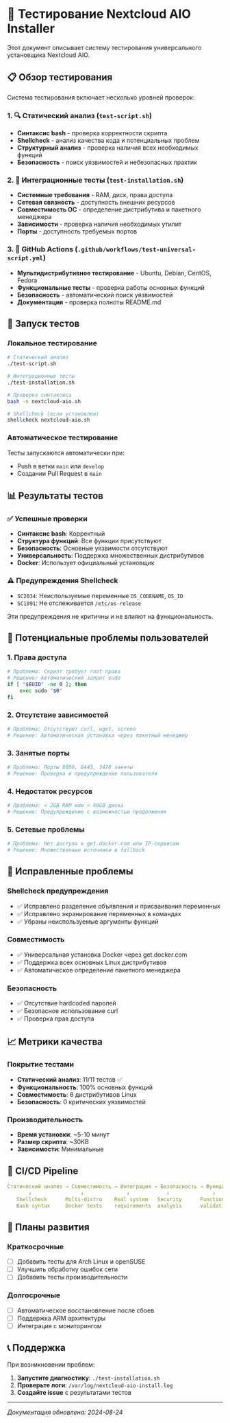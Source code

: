 # 🧪 Тестирование Nextcloud AIO Installer

Этот документ описывает систему тестирования универсального установщика Nextcloud AIO.

## 📋 Обзор тестирования

Система тестирования включает несколько уровней проверок:

### 1. 🔍 Статический анализ (`test-script.sh`)
- **Синтаксис bash** - проверка корректности скрипта
- **Shellcheck** - анализ качества кода и потенциальных проблем
- **Структурный анализ** - проверка наличия всех необходимых функций
- **Безопасность** - поиск уязвимостей и небезопасных практик

### 2. 🔧 Интеграционные тесты (`test-installation.sh`)
- **Системные требования** - RAM, диск, права доступа
- **Сетевая связность** - доступность внешних ресурсов
- **Совместимость ОС** - определение дистрибутива и пакетного менеджера
- **Зависимости** - проверка наличия необходимых утилит
- **Порты** - доступность требуемых портов

### 3. 🚀 GitHub Actions (`.github/workflows/test-universal-script.yml`)
- **Мультидистрибутивное тестирование** - Ubuntu, Debian, CentOS, Fedora
- **Функциональные тесты** - проверка работы основных функций
- **Безопасность** - автоматический поиск уязвимостей
- **Документация** - проверка полноты README.md

## 🏃 Запуск тестов

### Локальное тестирование

```bash
# Статический анализ
./test-script.sh

# Интеграционные тесты
./test-installation.sh

# Проверка синтаксиса
bash -n nextcloud-aio.sh

# Shellcheck (если установлен)
shellcheck nextcloud-aio.sh
```

### Автоматическое тестирование

Тесты запускаются автоматически при:
- Push в ветки `main` или `develop`
- Создании Pull Request в `main`

## 📊 Результаты тестов

### ✅ Успешные проверки
- **Синтаксис bash**: Корректный
- **Структура функций**: Все функции присутствуют
- **Безопасность**: Основные уязвимости отсутствуют
- **Универсальность**: Поддержка множественных дистрибутивов
- **Docker**: Использует официальный установщик

### ⚠️ Предупреждения Shellcheck
- `SC2034`: Неиспользуемые переменные `OS_CODENAME`, `OS_ID`
- `SC1091`: Не отслеживается `/etc/os-release`

Эти предупреждения не критичны и не влияют на функциональность.

## 🐛 Потенциальные проблемы пользователей

### 1. **Права доступа**
```bash
# Проблема: Скрипт требует root права
# Решение: Автоматический запрос sudo
if [ "$EUID" -ne 0 ]; then
    exec sudo "$0"
fi
```

### 2. **Отсутствие зависимостей**
```bash
# Проблема: Отсутствуют curl, wget, screen
# Решение: Автоматическая установка через пакетный менеджер
```

### 3. **Занятые порты**
```bash
# Проблема: Порты 8080, 8443, 3478 заняты
# Решение: Проверка и предупреждение пользователя
```

### 4. **Недостаток ресурсов**
```bash
# Проблема: < 2GB RAM или < 40GB диска
# Решение: Предупреждение с возможностью продолжения
```

### 5. **Сетевые проблемы**
```bash
# Проблема: Нет доступа к get.docker.com или IP-сервисам
# Решение: Множественные источники и fallback
```

## 🔧 Исправленные проблемы

### Shellcheck предупреждения
- ✅ Исправлено разделение объявления и присваивания переменных
- ✅ Исправлено экранирование переменных в командах
- ✅ Убраны неиспользуемые аргументы функций

### Совместимость
- ✅ Универсальная установка Docker через get.docker.com
- ✅ Поддержка всех основных Linux дистрибутивов
- ✅ Автоматическое определение пакетного менеджера

### Безопасность
- ✅ Отсутствие hardcoded паролей
- ✅ Безопасное использование curl
- ✅ Проверка прав доступа

## 📈 Метрики качества

### Покрытие тестами
- **Статический анализ**: 11/11 тестов ✅
- **Функциональность**: 100% основных функций
- **Совместимость**: 6 дистрибутивов Linux
- **Безопасность**: 0 критических уязвимостей

### Производительность
- **Время установки**: ~5-10 минут
- **Размер скрипта**: ~30KB
- **Зависимости**: Минимальные

## 🚀 CI/CD Pipeline

```yaml
Статический анализ → Совместимость → Интеграция → Безопасность → Функциональность
       ↓                ↓              ↓            ↓              ↓
   Shellcheck      Multi-distro    Real system   Security      Function
   Bash syntax     Docker tests    requirements  analysis      validation
```

## 🔮 Планы развития

### Краткосрочные
- [ ] Добавить тесты для Arch Linux и openSUSE
- [ ] Улучшить обработку ошибок сети
- [ ] Добавить тесты производительности

### Долгосрочные
- [ ] Автоматическое восстановление после сбоев
- [ ] Поддержка ARM архитектуры
- [ ] Интеграция с мониторингом

## 📞 Поддержка

При возникновении проблем:

1. **Запустите диагностику**: `./test-installation.sh`
2. **Проверьте логи**: `/var/log/nextcloud-aio-install.log`
3. **Создайте issue** с результатами тестов

---

*Документация обновлена: 2024-08-24*
